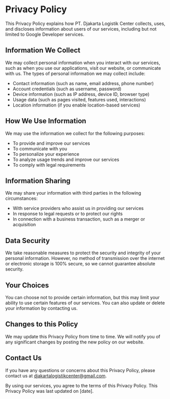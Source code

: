 <!DOCTYPE html>
<html lang="en">
<head>
<meta charset="UTF-8">
<meta name="viewport" content="width=device-width, initial-scale=1.0">
<title>Privacy Policy</title>
</head>
<body>

<h1>Privacy Policy</h1>

<p>This Privacy Policy explains how PT. Djakarta Logistik Center collects, uses, and discloses information about users of our services, including but not limited to Google Developer services.</p>

<h2>Information We Collect</h2>

<p>We may collect personal information when you interact with our services, such as when you use our applications, visit our website, or communicate with us. The types of personal information we may collect include:</p>

<ul>
  <li>Contact information (such as name, email address, phone number)</li>
  <li>Account credentials (such as username, password)</li>
  <li>Device information (such as IP address, device ID, browser type)</li>
  <li>Usage data (such as pages visited, features used, interactions)</li>
  <li>Location information (if you enable location-based services)</li>
</ul>

<h2>How We Use Information</h2>

<p>We may use the information we collect for the following purposes:</p>

<ul>
  <li>To provide and improve our services</li>
  <li>To communicate with you</li>
  <li>To personalize your experience</li>
  <li>To analyze usage trends and improve our services</li>
  <li>To comply with legal requirements</li>
</ul>

<h2>Information Sharing</h2>

<p>We may share your information with third parties in the following circumstances:</p>

<ul>
  <li>With service providers who assist us in providing our services</li>
  <li>In response to legal requests or to protect our rights</li>
  <li>In connection with a business transaction, such as a merger or acquisition</li>
</ul>

<h2>Data Security</h2>

<p>We take reasonable measures to protect the security and integrity of your personal information. However, no method of transmission over the internet or electronic storage is 100% secure, so we cannot guarantee absolute security.</p>

<h2>Your Choices</h2>

<p>You can choose not to provide certain information, but this may limit your ability to use certain features of our services. You can also update or delete your information by contacting us.</p>

<h2>Changes to this Policy</h2>

<p>We may update this Privacy Policy from time to time. We will notify you of any significant changes by posting the new policy on our website.</p>

<h2>Contact Us</h2>

<p>If you have any questions or concerns about this Privacy Policy, please contact us at <a href="mailto:djakartalogistikcenter@gmail.com">djakartalogistikcenter@gmail.com</a>.</p>

<p>By using our services, you agree to the terms of this Privacy Policy. This Privacy Policy was last updated on [date].</p>

</body>
</html>